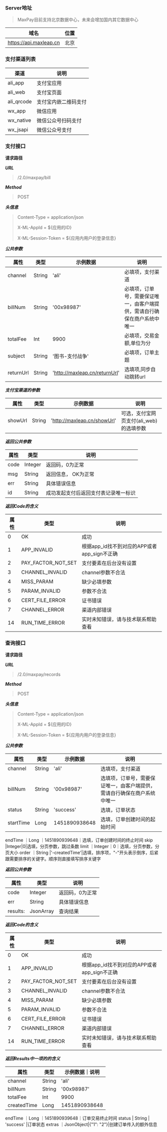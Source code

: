 ### Server地址

>MaxPay目前支持北京数据中心，未来会增加国内其它数据中心

域名      | 位置
-------- | ---
https://api.maxleap.cn | 北京

### 支付渠道列表
渠道      	|说明		
-------- 		| ---			
ali_app	|支付宝应用	
ali_web|支付宝页面	
ali_qrcode|支付宝内嵌二维码支付	
wx_app|微信应用	
wx_native|微信公众号扫码支付	
wx_jsapi|微信公众号支付

### 支付接口
**请求路径**

***URL***
>/2.0/maxpay/bill

***Method***
>POST

***头信息***
>Content-Type = application/json
>
>X-ML-AppId = ${应用的ID}
>
>X-ML-Session-Token = ${应用内用户的登录信息}

***公共参数***

属性      	| 类型		|示例数据			|说明
-------- 		| ---			|----					|---
channel 	| String		|'ali'					|必填项，支付渠道
billNum    	| String  	|'00x98987'	|必填项，订单号，需要保证唯一，由客户端提供，需请自行确保在商户系统中唯一
totalFee	| Int   	|9900					|必填项，交易金额,单位为分
subject		| String	|'图书-支付战争'	|必填项，订单主题
returnUrl	| String	|'http://maxleap.cn/returnUrl'|选填项,同步自动跳转url

***支付宝渠道的参数***

属性      	| 类型		|示例数据			|说明
-------- 		| ---			|----					|---
showUrl 	| String		|'http://maxleap.cn/showUrl'					|可选，支付宝网页支付(ali_web)的选填参数


***返回公共参数***

属性      	| 类型		|说明			|
-------- 		| ---			|----				
code | Integer |返回码，0为正常
msg | String | 返回信息， OK为正常
err | String | 具体错误信息
id | String | 成功发起支付后返回支付表记录唯一标识

***返回Code的含义***

属性      	| 类型		|说明			|
-------- 		| ---			|----				
0 | OK | 成功
1 | APP_INVALID | 根据app_id找不到对应的APP或者app_sign不正确
2 | PAY_FACTOR_NOT_SET | 支付要素在后台没有设置
3 | CHANNEL_INVALID | channel参数不合法
4 | MISS_PARAM | 缺少必填参数
5 | PARAM_INVALID | 参数不合法
6 | CERT_FILE_ERROR | 证书错误
7 | CHANNEL_ERROR | 渠道内部错误
14 | RUN_TIME_ERROR | 实时未知错误，请与技术联系帮助查看

### 查询接口
**请求路径**

***URL***
>/2.0/maxpay/records

***Method***
>POST

***头信息***
>Content-Type = application/json
>
>X-ML-AppId = ${应用的ID}
>
>X-ML-Session-Token = ${应用内用户的登录信息}

***公共参数***

属性      	| 类型		|示例数据			|说明
-------- 		| ---			|----					|---
channel 	| String		|'ali'					|选填项，支付渠道
billNum    	| String  	|'00x98987'	|选填项，订单号，需要保证唯一，由客户端提供，需请自行确保在商户系统中唯一
status    | String | 'success' |选填，订单状态
startTime | Long | 1451890938648|选填，订单创建时间的起始时间
endTime   ｜Long ｜1451890939648｜选填，订单创建时间的终止时间
skip      |Integer|0|选填，分页参数，跳过条数
limit     ｜Integer｜0｜选填，分页参数，分页大小
order     ｜String |'-createdTime'|选填，排序项，"-"开头表示倒序，后紧跟需要排序的关键字。顺序则直接填写排序关键字


***返回公共参数***

属性      	| 类型		|说明			|
-------- 		| ---			|----				
code | Integer |返回码，0为正常
err | String | 具体错误信息
results:|JsonArray|查询结果

***返回Code的含义***

属性      	| 类型		|说明			|
-------- 		| ---			|----				
0 | OK | 成功
1 | APP_INVALID | 根据app_id找不到对应的APP或者app_sign不正确
2 | PAY_FACTOR_NOT_SET | 支付要素在后台没有设置
3 | CHANNEL_INVALID | channel参数不合法
4 | MISS_PARAM | 缺少必填参数
5 | PARAM_INVALID | 参数不合法
6 | CERT_FILE_ERROR | 证书错误
7 | CHANNEL_ERROR | 渠道内部错误
14 | RUN_TIME_ERROR | 实时未知错误，请与技术联系帮助查看

***返回Results中一项的的含义***

属性      	| 类型		|示例数据｜说明			|
-------- 		| ---			|----				
channel 	| String		|'ali'					|支付渠道
billNum    	| String  	|'00x98987'	|订单号，需要保证唯一，由客户端提供，需请自行确保在商户系统中唯一
totalFee	| Int   	|9900					|交易金额,单位为分
createdTime | Long | 1451890938648|订单创建时间
endTime   ｜Long ｜1451890939648｜订单交易终止时间
status    | String | 'success' |订单状态
extras    ｜JsonObject|{"1": "2"}|创建订单传入的额外信息

